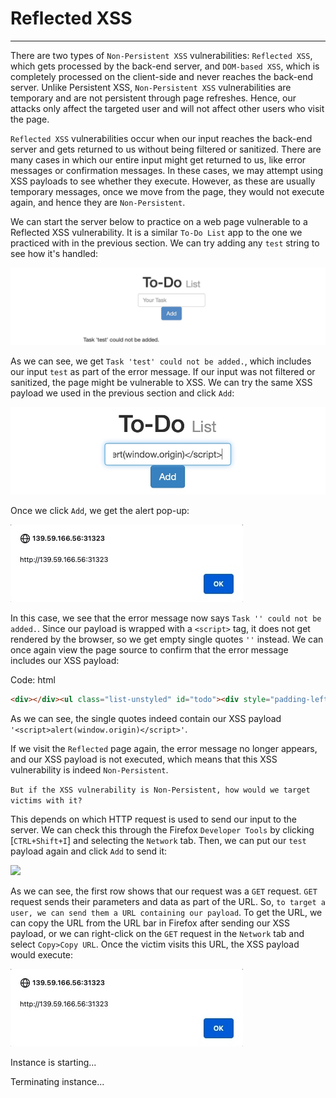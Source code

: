 # Reflected XSS

---

There are two types of `Non-Persistent XSS` vulnerabilities: `Reflected XSS`, which gets processed by the back-end server, and `DOM-based XSS`, which is completely processed on the client-side and never reaches the back-end server. Unlike Persistent XSS, `Non-Persistent XSS` vulnerabilities are temporary and are not persistent through page refreshes. Hence, our attacks only affect the targeted user and will not affect other users who visit the page.

`Reflected XSS` vulnerabilities occur when our input reaches the back-end server and gets returned to us without being filtered or sanitized. There are many cases in which our entire input might get returned to us, like error messages or confirmation messages. In these cases, we may attempt using XSS payloads to see whether they execute. However, as these are usually temporary messages, once we move from the page, they would not execute again, and hence they are `Non-Persistent`.

We can start the server below to practice on a web page vulnerable to a Reflected XSS vulnerability. It is a similar `To-Do List` app to the one we practiced with in the previous section. We can try adding any `test` string to see how it's handled:

![](imgs/xss_reflected_1.jpg)

As we can see, we get `Task 'test' could not be added.`, which includes our input `test` as part of the error message. If our input was not filtered or sanitized, the page might be vulnerable to XSS. We can try the same XSS payload we used in the previous section and click `Add`:

![](imgs/xss_reflected_2.jpg)

Once we click `Add`, we get the alert pop-up:

![](imgs/xss_stored_xss_alert.jpg)

In this case, we see that the error message now says `Task '' could not be added.`. Since our payload is wrapped with a `<script>` tag, it does not get rendered by the browser, so we get empty single quotes `''` instead. We can once again view the page source to confirm that the error message includes our XSS payload:

Code: html

```html
<div></div><ul class="list-unstyled" id="todo"><div style="padding-left:25px">Task '<script>alert(window.origin)</script>' could not be added.</div></ul>
```

As we can see, the single quotes indeed contain our XSS payload `'<script>alert(window.origin)</script>'`.

If we visit the `Reflected` page again, the error message no longer appears, and our XSS payload is not executed, which means that this XSS vulnerability is indeed `Non-Persistent`.

`But if the XSS vulnerability is Non-Persistent, how would we target victims with it?`

This depends on which HTTP request is used to send our input to the server. We can check this through the Firefox `Developer Tools` by clicking \[`CTRL+Shift+I`\] and selecting the `Network` tab. Then, we can put our `test` payload again and click `Add` to send it:

![](/storage/modules/103/xss_reflected_network.jpg)

As we can see, the first row shows that our request was a `GET` request. `GET` request sends their parameters and data as part of the URL. So, `to target a user, we can send them a URL containing our payload`. To get the URL, we can copy the URL from the URL bar in Firefox after sending our XSS payload, or we can right-click on the `GET` request in the `Network` tab and select `Copy>Copy URL`. Once the victim visits this URL, the XSS payload would execute:

![](imgs/xss_stored_xss_alert.jpg)

Instance is starting...

Terminating instance...